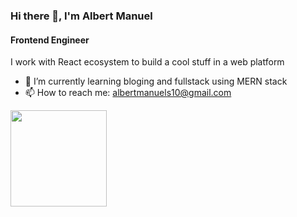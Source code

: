 ### Hi there 👋, I'm Albert Manuel
#### Frontend Engineer

I work with React ecosystem to build a cool stuff in a web platform

- 🌱 I’m currently learning bloging and fullstack using MERN stack
- 📫 How to reach me: albertmanuels10@gmail.com

<div>
    <a href="https://github.com/albertmanuels?tab=repositories&q=&type=&language=&sort=stargazers"><img height="154" src="https://github-readme-stats.vercel.app/api?username=albertmanuels&show_icons=true&theme=react&count_private=true&hide=contribs" /></a>
</div>


 

